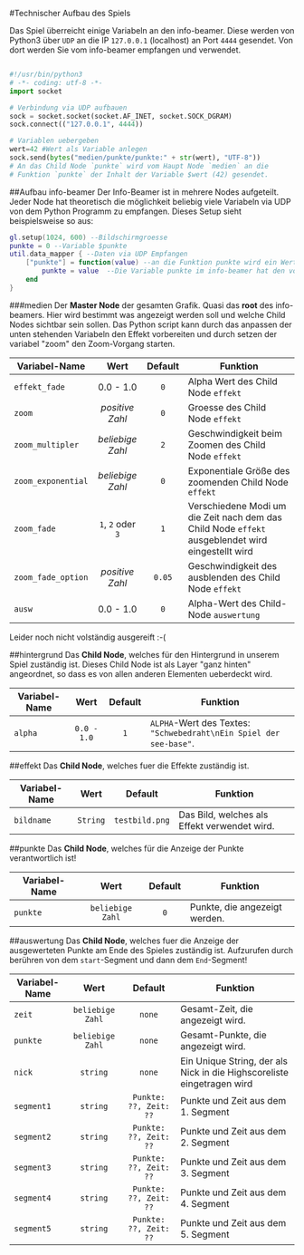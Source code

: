 #Technischer Aufbau des Spiels

Das Spiel überreicht einige Variabeln an den info-beamer. Diese werden von Python3 über `UDP` an die IP `127.0.0.1` (localhost) an Port `4444` gesendet. Von dort werden Sie vom info-beamer empfangen und verwendet.


```python

#!/usr/bin/python3
# -*- coding: utf-8 -*-
import socket

# Verbindung via UDP aufbauen
sock = socket.socket(socket.AF_INET, socket.SOCK_DGRAM)
sock.connect(("127.0.0.1", 4444))

# Variablen uebergeben
wert=42 #Wert als Variable anlegen
sock.send(bytes("medien/punkte/punkte:" + str(wert), "UTF-8")) 
# An das Child Node `punkte` wird vom Haupt Node `medien` an die
# Funktion `punkte` der Inhalt der Variable $wert (42) gesendet.

``` 

##Aufbau info-beamer
Der Info-Beamer ist in mehrere Nodes aufgeteilt. Jeder Node hat theoretisch die möglichkeit beliebig viele Variabeln via UDP von dem Python Programm zu empfangen.
Dieses Setup sieht beispielsweise so aus:
```lua
gl.setup(1024, 600) --Bildschirmgroesse
punkte = 0 --Variable $punkte
util.data_mapper { --Daten via UDP Empfangen
    ["punkte"] = function(value) --an die Funktion punkte wird ein Wert uebergeben
        punkte = value  --Die Variable punkte im info-beamer hat den von Python3 uebergebenen Wert
    end
}

```

###medien
Der **Master Node** der gesamten Grafik. Quasi das **root** des info-beamers. Hier wird bestimmt was angezeigt werden soll und welche Child Nodes sichtbar sein sollen.
Das Python script kann durch das anpassen der unten stehenden Variabeln den Effekt vorbereiten und durch setzen der variabel "zoom" den Zoom-Vorgang starten.


| Variabel-Name    | Wert              | Default | Funktion                                 |
| ---------------- |:---------------:  | :-----: | ----------                               |
| `effekt_fade`    | 0.0 - 1.0         | `0`     | Alpha Wert des Child Node `effekt`       |
| `zoom`           | *positive Zahl*   | `0`     | Groesse des Child Node `effekt`          |
| `zoom_multipler` | *beliebige Zahl*  | `2`     | Geschwindigkeit beim Zoomen des Child Node `effekt`        |
| `zoom_exponential`| *beliebige Zahl* | `0`     | Exponentiale Größe des zoomenden Child Node `effekt`     |
| `zoom_fade`       | `1`, `2` oder `3`| `1`     | Verschiedene Modi um die Zeit nach dem das Child Node `effekt` ausgeblendet wird eingestellt wird  |
| `zoom_fade_option`| *positive Zahl*  | `0.05`  | Geschwindigkeit des ausblenden des Child Node `effekt`     |
| `ausw`      | 0.0 - 1.0        | `0`     | Alpha-Wert des Child-Node `auswertung` |
Leider noch nicht volständig ausgereift :-(

##hintergrund
Das **Child Node**, welches für den Hintergrund in unserem Spiel zuständig ist.
Dieses Child Node ist als Layer "ganz hinten" angeordnet, so dass es von allen anderen Elementen ueberdeckt wird.

| Variabel-Name    | Wert            | Default        | Funktion  |
| ---------------- |:---------------:| :------------: | ----------|
| `alpha`          | `0.0 - 1.0`     | `1`            | `ALPHA`-Wert des Textes: `"Schwebedraht\nEin Spiel der see-base"`. |



##effekt
Das **Child Node**, welches fuer die Effekte zuständig ist.


| Variabel-Name    | Wert            | Default        | Funktion  |
| ---------------- |:---------------:| :------------: | ----------|
| `bildname`       | `String`        | `testbild.png` | Das Bild, welches als Effekt verwendet wird. |

##punkte
Das **Child Node**, welches für die Anzeige der Punkte verantwortlich ist!


| Variabel-Name    | Wert            | Default| Funktion  |
| ---------------- |:---------------:| :----: | ----------|
| `punkte`         | `beliebige Zahl`| `0`    | Punkte, die angezeigt werden. |

##auswertung
Das **Child Node**, welches fuer die Anzeige der ausgewerteten Punkte am Ende des Spieles zuständig ist. Aufzurufen durch berühren von dem `start`-Segment und dann dem `End`-Segment!

| Variabel-Name    | Wert            | Default     | Funktion  |
| ---------------- |:---------------:| :----------:| ----------|
| `zeit`           | `beliebige Zahl`| `none`      | Gesamt-Zeit, die angezeigt wird. |
| `punkte`         | `beliebige Zahl`| `none`      | Gesamt-Punkte, die angezeigt wird. |
| `nick`           | `string`        | `none`      | Ein Unique String, der als Nick in die Highscoreliste eingetragen wird |
| `segment1`       |`string`|`Punkte: ??, Zeit: ??`| Punkte und Zeit aus dem 1. Segment |
| `segment2`       |`string`|`Punkte: ??, Zeit: ??`| Punkte und Zeit aus dem 2. Segment |
| `segment3`       |`string`|`Punkte: ??, Zeit: ??`| Punkte und Zeit aus dem 3. Segment |
| `segment4`       |`string`|`Punkte: ??, Zeit: ??`| Punkte und Zeit aus dem 4. Segment |
| `segment5`       |`string`|`Punkte: ??, Zeit: ??`| Punkte und Zeit aus dem 5. Segment |

